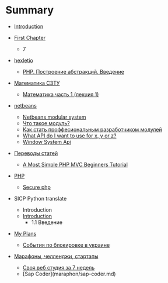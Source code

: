 # Summary

* [Introduction](README.md)
* [First Chapter](chapter1.md)
  * 7
* [hexletio](hexletio.md)
  * [PHP. Построение абстракций. Введение](php_postroenie_abstraktsii_vvedenie.md)
* [Математика СЗТУ](matematika.md)
  * [Математика часть 1 \(лекция 1\)](matematika_chast_1_lektsiya_1.md)
* [netbeans](netbeans.md)
  * [Netbeans modular system](netbeans_modular_system.md)
  * [Что такое модуль?](chto_takoe_modul.md)
  * [Как стать проффесиональным разработчиком модулей](kak_stat_proffesionalnim_razrabotchikom_modulei.md)
  * [What API do I want to use for x, y or z?](what_api_do_i_want_to_use_for_x,_y_or_z.md)
  * [Window System Api](window_system_api.md)
* [Переводы статей](perevodi_statei.md)
  * [A Most Simple PHP MVC Beginners Tutorial](a_most_simple_php_mvc_beginners_tutorial.md)
* [PHP](php.md)
  * [Secure php](secure_php.md)
* SICP Python translate
  * Introduction
  * [Introduction](introduction.md)
    * 1.1 Введение
* [My Plans](myplans.md)

  * [События по блокировке в украине](plans/ukraina.md)

* [Марафоны, челленджи, стартапы](maraphon/index.md)

  * [Своя веб студия за 7 недель](maraphon/web-studio.md)
  * \[Sap Coder\]\(maraphon/sap-coder.md\)



